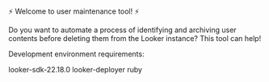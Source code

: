 ⚡ Welcome to user maintenance tool! ⚡

Do you want to automate a process of identifying and archiving user contents before deleting them from the Looker instance? This tool can help!

Development environment requirements:

looker-sdk-22.18.0
looker-deployer
ruby
